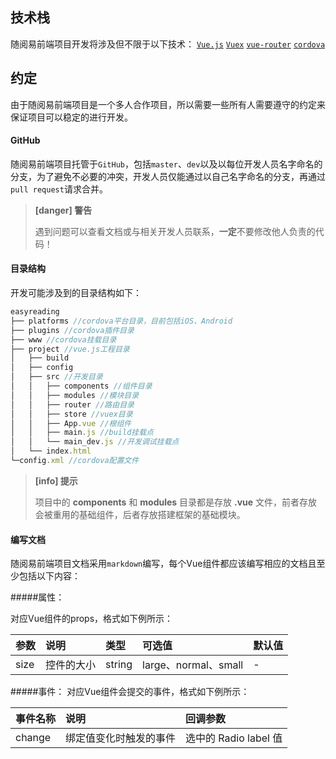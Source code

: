 ## 技术栈
随阅易前端项目开发将涉及但不限于以下技术：
[`Vue.js`](https://cn.vuejs.org/v2/guide/) [`Vuex`](https://vuex.vuejs.org/zh-cn/) [`vue-router`](https://router.vuejs.org/zh-cn/) [`cordova`](http://cordova.apache.org/docs/en/latest/)

## 约定
由于随阅易前端项目是一个多人合作项目，所以需要一些所有人需要遵守的约定来保证项目可以稳定的进行开发。
#### GitHub
随阅易前端项目托管于`GitHub`，包括`master`、`dev`以及以每位开发人员名字命名的分支，为了避免不必要的冲突，开发人员仅能通过以自己名字命名的分支，再通过`pull request`请求合并。
> **[danger] 警告**
>
> 遇到问题可以查看文档或与相关开发人员联系，**一定**不要修改他人负责的代码！

#### 目录结构
开发可能涉及到的目录结构如下：
```js
easyreading
├── platforms //cordova平台目录，目前包括iOS、Android
├── plugins //cordova插件目录
├── www //cordova挂载目录
├── project //vue.js工程目录
│   ├── build
│   ├── config
│   ├── src //开发目录
│   │   ├── components //组件目录
│   │   ├── modules //模块目录
│   │   ├── router //路由目录
│   │   ├── store //vuex目录
│   │   ├── App.vue //根组件
│   │   ├── main.js //build挂载点
│   │   └── main_dev.js //开发调试挂载点
│   └── index.html
└─config.xml //cordova配置文件
```
> **[info] 提示**
>
> 项目中的 **components** 和 **modules** 目录都是存放 **.vue** 文件，前者存放会被重用的基础组件，后者存放搭建框架的基础模块。

#### 编写文档
随阅易前端项目文档采用`markdown`编写，每个Vue组件都应该编写相应的文档且至少包括以下内容：

#####属性：

对应Vue组件的props，格式如下例所示：

|参数|说明|类型|可选值|默认值|
|:-----|:-----|:-----|:-----|:-----|
|size|控件的大小|string|large、normal、small|-|

#####事件：
对应Vue组件会提交的事件，格式如下例所示：

|事件名称|说明|回调参数|
|:-----|:-----|:-----|
|change|绑定值变化时触发的事件|选中的 Radio label 值

